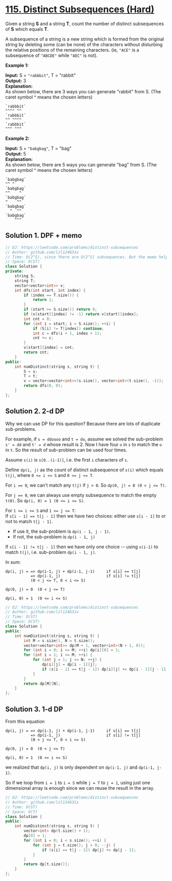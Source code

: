 # [115. Distinct Subsequences (Hard)](https://leetcode.com/problems/distinct-subsequences/)

Given a string **S** and a string **T**, count the number of distinct subsequences of **S** which equals **T**.

A subsequence of a string is a new string which is formed from the original string by deleting some (can be none) of the characters without disturbing the relative positions of the remaining characters. (ie, `"ACE"` is a subsequence of `"ABCDE"` while `"AEC"` is not).

**Example 1:**

**Input:** S = `"rabbbit"`, T = "rabbit"  
**Output:** 3  
**Explanation:**   
As shown below, there are 3 ways you can generate "rabbit" from S.
(The caret symbol ^ means the chosen letters)

```
`rabbbit`
^^^^ ^^
`rabbbit`
^^ ^^^^
`rabbbit`
^^^ ^^^
```

**Example 2:**

**Input:** S = `"babgbag"`, T = "bag"  
**Output:** 5  
**Explanation:**   
As shown below, there are 5 ways you can generate "bag" from S.
(The caret symbol ^ means the chosen letters)

```
`babgbag`
^^ ^
`babgbag`
^^    ^
`babgbag`
^    ^^
`babgbag`
  ^  ^^
`babgbag`
    ^^^
```

## Solution 1. DPF + memo

```cpp
// OJ: https://leetcode.com/problems/distinct-subsequences
// Author: github.com/lzl124631x
// Time: O(2^S), since there are O(2^S) subsequences. But the memo helped reduce lots of duplicate computation.
// Space: O(ST)
class Solution {
private:
    string S;
    string T;
    vector<vector<int>> v;
    int dfs(int start, int index) {
        if (index == T.size()) {
            return 1;
        }
        if (start >= S.size()) return 0;
        if (v[start][index] != -1) return v[start][index];
        int cnt = 0;
        for (int i = start; i < S.size(); ++i) {
            if (S[i] != T[index]) continue;
            int c = dfs(i + 1, index + 1);
            cnt += c;
        }
        v[start][index] = cnt;
        return cnt;
    }
public:
    int numDistinct(string s, string t) {
        S = s;
        T = t;
        v = vector<vector<int>>(s.size(), vector<int>(t.size(), -1));
        return dfs(0, 0);
    }
};
```

## Solution 2. 2-d DP

Why we can use DP for this question? Because there are lots of duplicate sub-problems.

For example, if `s = ddoooo` and `t = do`, assume we solved the sub-problem `s' = dd` and `t' = d` whose result is 2. Now I have four `o` in `s` to match the `o` in `t`. So the result of sub-problem can be used four times.

Assume `s(i)` is `s[0..(i-1)]`, i.e. the first `i` characters of `s`.

Define `dp(i, j)` as the count of distinct subsequence of `s(i)`  which equals `t(j)`, where `0 <= i <= S` and `0 <= j <= T`.

For `i == 0`, we can't match any `t(j)` if `j > 0`. So `dp(0, j) = 0 (0 < j <= T)`.

For `j == 0`, we can always use empty subsequence to match the empty `t(0)`. So `dp(i, 0) = 1 (0 <= i <= S)`.

For `1 <= i <= S` and `1 <= j <= T`:  
If `s[i - 1] == t[j - 1]` then we have two choices: either use `s[i - 1]` to or not to match `t[j - 1]`.
* If use it, the sub-problem is `dp(i - 1, j - 1)`.
* If not, the sub-problem is `dp(i - 1, j)`

If `s[i - 1] != t[j - 1]` then we have only one choice -- using `s(i-1)` to match `t(j)`, i.e. sub-problem `dp(i - 1, j)`.

In sum:

```
dp(i, j) = => dp(i-1, j) + dp(i-1, j-1)     if s[i] == t[j]
           => dp(i-1, j)                    if s[i] != t[j]
           (0 < j <= T, 0 < i <= S)

dp(0, j) = 0  (0 < j <= T)

dp(i, 0) = 1  (0 <= i <= S)
```

```cpp
// OJ: https://leetcode.com/problems/distinct-subsequences
// Author: github.com/lzl124631x
// Time: O(ST)
// Space: O(ST)
class Solution {
public:
    int numDistinct(string s, string t) {
        int M = s.size(), N = t.size();
        vector<vector<int>> dp(M + 1, vector<int>(N + 1, 0));
        for (int i = 0; i <= M; ++i) dp[i][0] = 1;
        for (int i = 1; i <= M; ++i) {
            for (int j = 1; j <= N; ++j) {
                dp[i][j] = dp[i - 1][j];
                if (s[i - 1] == t[j - 1]) dp[i][j] += dp[i - 1][j - 1];
            }
        }
        return dp[M][N];
    }
};
```

## Solution 3. 1-d DP

From this equation
```
dp(i, j) = => dp(i-1, j) + dp(i-1, j-1)     if s[i] == t[j]
           => dp(i-1, j)                    if s[i] != t[j]
           (0 < j <= T, 0 < i <= S)

dp(0, j) = 0  (0 < j <= T)

dp(i, 0) = 1  (0 <= i <= S)
```

we realized that `dp(i, j)` is only dependent on `dp(i-1, j)` and `dp(i-1, j-1)`.

So if we loop from `i = 1` to `i = S` while `j = T` to `j = 1`, using just one dimensional array is enough since we can reuse the result in the array.

```cpp
// OJ: https://leetcode.com/problems/distinct-subsequences
// Author: github.com/lzl124631x
// Time: O(ST)
// Space: O(T)
class Solution {
public:
    int numDistinct(string s, string t) {
        vector<int> dp(t.size() + 1);
        dp[0] = 1;
        for (int i = 0; i < s.size(); ++i) {
            for (int j = t.size(); j > 0; --j) {
                if (s[i] == t[j - 1]) dp[j] += dp[j - 1];
            }
        }
        return dp[t.size()];
    }
};
```